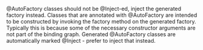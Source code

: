 @AutoFactory classes should not be @Inject-ed, inject the generated factory
instead. Classes that are annotated with @AutoFactory are intended to be
constructed by invoking the factory method on the generated factory. Typically
this is because some of the necessary constructor arguments are not part of the
binding graph. Generated @AutoFactory classes are automatically marked @Inject -
prefer to inject that instead.
